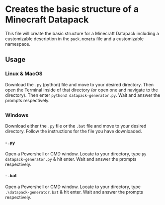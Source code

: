 # Creates the basic structure of a Minecraft Datapack
This file will create the basic structure for a Minecraft Datapack including a customizable description in the `pack.mcmeta` file and a customizable namespace.

## Usage
### Linux & MacOS
Download the `.py` (python) file and move to your desired directory. Then open the Terminal inside of that directory (or open one and navigate to the directory). Then enter `python3 datapack-generator.py`. Wait and answer the prompts respectively.

##
##
##
##

### Windows
Download either the `.py` file or the `.bat` file and move to your desired directory. Follow the instructions for the file you have downloaded.

#### - .py
Open a Powershell or CMD window. Locate to your directory, type `py datapack-generator.py` & hit enter. Wait and answer the prompts respectively.

#### - .bat
Open a Powershell or CMD window. Locate to your directory, type `.\datapack-generator.bat` & hit enter. Wait and answer the prompts respectively.
